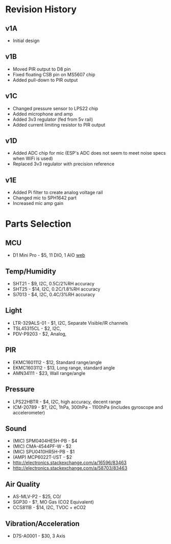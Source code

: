 
# Revision History

## v1A

* Initial design

## v1B

* Moved PIR output to D8 pin
* Fixed floating CSB pin on MS5607 chip 
* Added pull-down to PIR output

## v1C

* Changed pressure sensor to LPS22 chip
* Added microphone and amp
* Added 3v3 regulator (fed from 5v rail)
* Added current limiting resistor to PIR output

## v1D

* Added ADC chip for mic (ESP's ADC does not seem to meet noise specs when WiFi is used)
* Replaced 3v3 regulator with precision reference

## v1E

* Added Pi filter to create analog voltage rail
* Changed mic to SPH1642 part
* Increased mic amp gain


# Parts Selection

## MCU

* D1 Mini Pro - $5, 11 DIO, 1 AIO [web](https://www.wemos.cc/product/d1-mini-pro.html)


## Temp/Humidity

* SHT21 - $9, I2C, 0.5C/2%RH accuracy
* SHT25 - $14, I2C, 0.2C/1.8%RH accuracy
* Si7013 - $4, I2C, 0.4C/3%RH accuracy


## Light

* LTR-329ALS-01 - $1, I2C, Separate Visible/IR channels
* TSL45315CL - $2, I2C, 
* PDV-P9203 - $2, Analog, 


## PIR

* EKMC1601112 - $12, Standard range/angle
* EKMC1603112 - $13, Long range, standard angle
* AMN34111 - $23, Wall range/angle


## Pressure

* LPS22HBTR - $4, I2C, high accuracy, decent range
* ICM-20789 - $?, I2C, 1hPa, 300hPa - 1100hPa (includes gyroscope and accelerometer)


## Sound 

* (MIC) SPM0404HE5H-PB - $4
* (MIC) CMA-4544PF-W - $2
* (MIC) SPU0410HR5H-PB - $1
* (AMP) MCP6022T-I/ST - $2
* http://electronics.stackexchange.com/a/16596/83463
* http://electronics.stackexchange.com/a/58703/83463


## Air Quality

* AS-MLV-P2 - $25, CO/
* SGP30 - $?, MO Gas (CO2 Equivalent)
* CCS811B - $14, I2C, TVOC + eCO2


## Vibration/Acceleration

* D7S-A0001 - $30, 3 Axis

